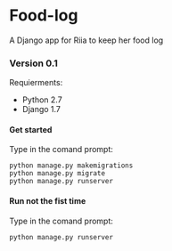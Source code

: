 Food-log
========

A Django app for Riia to keep her food log


### Version 0.1

Requierments:
* Python 2.7
* Django 1.7


#### Get started
Type in the comand prompt:
```
python manage.py makemigrations
python manage.py migrate
python manage.py runserver
```

#### Run not the fist time
Type in the comand prompt:
```
python manage.py runserver
```
